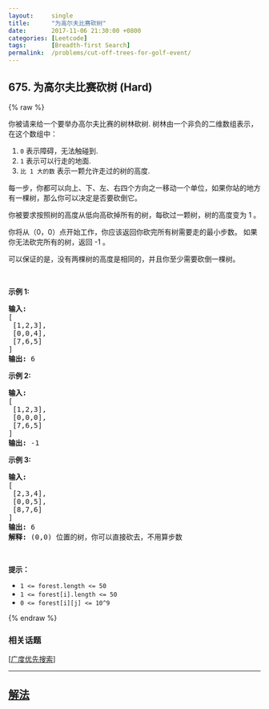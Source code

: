 ```yaml
---
layout:     single
title:      "为高尔夫比赛砍树"
date:       2017-11-06 21:30:00 +0800
categories: [Leetcode]
tags:       [Breadth-first Search]
permalink:  /problems/cut-off-trees-for-golf-event/
---
```


## 675. 为高尔夫比赛砍树 (Hard)

{% raw %}

<p>你被请来给一个要举办高尔夫比赛的树林砍树. 树林由一个非负的二维数组表示， 在这个数组中：</p>

<ol>
	<li><code>0</code> 表示障碍，无法触碰到.</li>
	<li><code>1</code>&nbsp;表示可以行走的地面.</li>
	<li><code>比 1 大的数</code>&nbsp;表示一颗允许走过的树的高度.</li>
</ol>

<p>每一步，你都可以向上、下、左、右四个方向之一移动一个单位，如果你站的地方有一棵树，那么你可以决定是否要砍倒它。</p>

<p>你被要求按照树的高度从低向高砍掉所有的树，每砍过一颗树，树的高度变为 1 。</p>

<p>你将从（0，0）点开始工作，你应该返回你砍完所有树需要走的最小步数。 如果你无法砍完所有的树，返回 -1 。</p>

<p>可以保证的是，没有两棵树的高度是相同的，并且你至少需要砍倒一棵树。</p>

<p>&nbsp;</p>

<p><strong>示例&nbsp;1:</strong></p>

<pre><strong>输入:</strong> 
[
 [1,2,3],
 [0,0,4],
 [7,6,5]
]
<strong>输出:</strong> 6
</pre>

<p><strong>示例&nbsp;2:</strong></p>

<pre><strong>输入:</strong> 
[
 [1,2,3],
 [0,0,0],
 [7,6,5]
]
<strong>输出:</strong> -1
</pre>

<p><strong>示例&nbsp;3:</strong></p>

<pre><strong>输入:</strong> 
[
 [2,3,4],
 [0,0,5],
 [8,7,6]
]
<strong>输出:</strong> 6
<strong>解释:</strong> (0,0) 位置的树，你可以直接砍去，不用算步数
</pre>

<p>&nbsp;</p>

<p><strong>提示：</strong></p>

<ul>
	<li><code>1 &lt;= forest.length &lt;= 50</code></li>
	<li><code>1 &lt;= forest[i].length &lt;= 50</code></li>
	<li><code>0 &lt;= forest[i][j]&nbsp;&lt;= 10^9</code></li>
</ul>

{% endraw %}

### 相关话题
  [[广度优先搜索](https://github.com/openset/leetcode/tree/master/tag/breadth-first-search/README.md)]

---

## [解法](https://github.com/openset/leetcode/tree/master/problems/cut-off-trees-for-golf-event)
